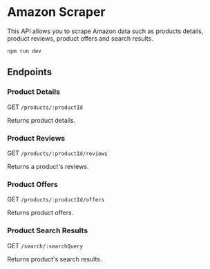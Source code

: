 # Amazon Scraper

This API allows you to scrape Amazon data such as products details, product reviews, product offers and search results.

```
npm run dev
```

## Endpoints

### Product Details

GET `/products/:productId`

Returns product details.

### Product Reviews

GET `/products/:productId/reviews`

Returns a product's reviews.

### Product Offers

GET `/products/:productId/offers`

Returns product offers.

### Product Search Results

GET `/search/:searchQuery`

Returns product's search results.

